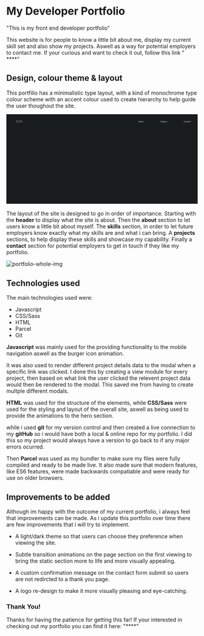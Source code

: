 # My Developer Portfolio

"This is my front end developer portfolio"

This website is for people to know a little bit about me, display my current skill set and also show my projects. Aswell as a way for potential employers to contact me. If your curious and want to check it out, follow this link " \*\*\*\*"

## Design, colour theme & layout

This portfilio has a minimalistic type layout, with a kind of monochrome type colour scheme with an accent colour used to create hierarchy to help guide the user thoughout the site.

![Hero-image](/readMeImgs/Portfolio-hero.gif)

The layout of the site is designed to go in order of importance. Starting with the **header** to display what the site is about. Then the **about** section to let users know a little bit about myself. The **skills** section, in order to let future employers know exactly what my skills are and what i can bring. A **projects** sections, to help display these skills and showcase my capability. Finally a **contact** section for potential employers to get in touch if they like my portfolio.

![portfolio-whole-img](/readMeImgs/Portfolio-whole.gif)

## Technologies used

The main technologies used were:

- Javascript
- CSS/Sass
- HTML
- Parcel
- Git

**Javascript** was mainly used for the providing functionality to the mobile navigation aswell as the burger icon animation. 

It was also used to render different project details data to the modal when a specific link was clicked. I done this by creating a view module for every project, then based on what link the user clicked the relevent project data would then be rendered to the modal. This saved me from having to create multple different modals.

**HTML** was used for the structure of the elements, while **CSS/Sass** were used for the styling and layout of the overall site, aswell as being used to provide the animations to the hero section.

while i used **git** for my version control and then created a live connection to my **gitHub** so i would have both a local & online repo for my portfolio. I did this so my project would always have a version to go back to if any major errors ocurred.

Then **Parcel** was used as my bundler to make sure my files were fully compiled and ready to be made live. It also made sure that modern features, like ES6 features, were made backwards compatiable and were ready for use on older browsers.

## Improvements to be added

Although im happy with the outcome of my current portfolio, i always feel that improvements can be made. As i update this portfolio over time there are few improvements that i will try to implement.

* A light/dark theme so that users can choose they preference when viewing the site.

* Subtle transition animations on the page section on the first viewing to bring the static section more to life and more visually appealing. 

* A custom confirmation message on the contact form submit so users are not redircted to a thank you page.

* A logo re-design to make it more visually pleasing and eye-catching.

### Thank You!

Thanks for having the patience for getting this far! 
If your interested in checking out my portfolio you can find it here: "****"  